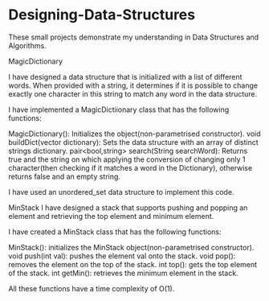 # Designing-Data-Structures
These small projects demonstrate my understanding in Data Structures and Algorithms.


MagicDictionary

I have designed a data structure that is initialized with a list of different words. When provided with a string, it determines if it is possible to change exactly one character in this string to match any word in the data structure.

I have implemented a MagicDictiionary class that has the following functions:

MagicDictionary(): Initializes the object(non-parametrised constructor).
void buildDict(vector<string> dictionary): Sets the data structure with an array of distinct strings dictionary.
pair<bool,string> search(String searchWord): Returns true and the string on which applying the conversion of changing only 1 character(then checking if it matches a word in the Dictionary), otherwise returns false and an empty string.

I have used an unordered_set data structure to implement this code.


MinStack
I have designed a stack that supports pushing and popping an element and retrieving the top element and minimum element.

I have created a MinStack class that has the following functions:

MinStack(): initializes the MinStack object(non-parametrised constructor).
void push(int val): pushes the element val onto the stack.
void pop(): removes the element on the top of the stack.
int top(): gets the top element of the stack.
int getMin(): retrieves the minimum element in the stack.

All these functions have a time complexity of O(1).

